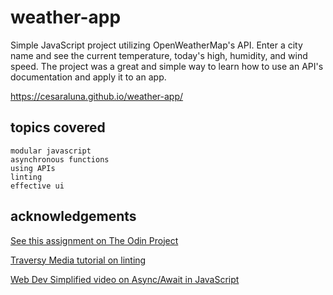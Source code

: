# weather-app

Simple JavaScript project utilizing OpenWeatherMap's API. Enter a city name and see the current temperature, today's high, 
humidity, and wind speed. The project was a great and simple way to learn how to use an API's documentation and apply it to
an app. 

https://cesaraluna.github.io/weather-app/

## topics covered
    modular javascript
    asynchronous functions
    using APIs
    linting
    effective ui
    
## acknowledgements

[See this assignment on The Odin Project](https://www.theodinproject.com/paths/full-stack-javascript/courses/javascript/lessons/weather-app)

[Traversy Media tutorial on linting](https://www.youtube.com/watch?v=SydnKbGc7W8&ab_channel=TraversyMedia)

[Web Dev Simplified video on Async/Await in JavaScript](https://www.youtube.com/watch?v=V_Kr9OSfDeU&ab_channel=WebDevSimplified)
